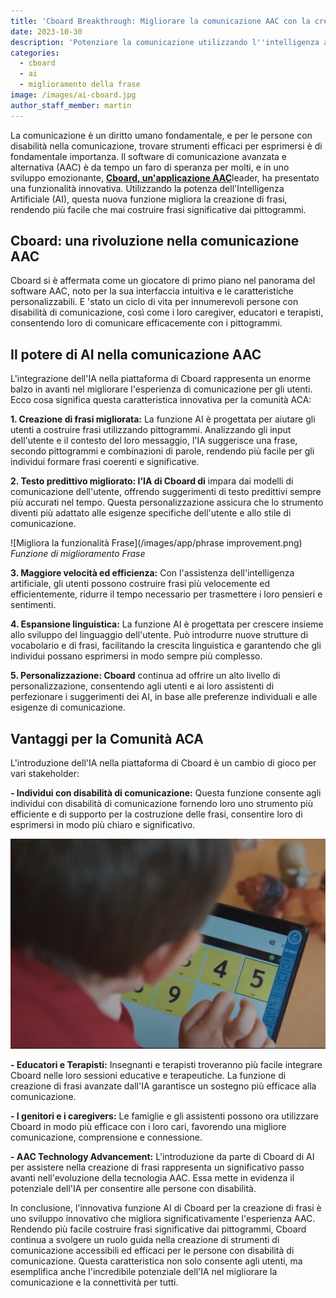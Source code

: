 ```yaml
---
title: 'Cboard Breakthrough: Migliorare la comunicazione AAC con la creazione di frasi basate sull''IA'
date: 2023-10-30
description: 'Potenziare la comunicazione utilizzando l''intelligenza artificiale'
categories:
  - cboard
  - ai
  - miglioramento della frase
image: /images/ai-cboard.jpg
author_staff_member: martin
---
```


La comunicazione è un diritto umano fondamentale, e per le persone con disabilità nella comunicazione, trovare strumenti efficaci per esprimersi è di fondamentale importanza. Il software di comunicazione avanzata e alternativa (AAC) è da tempo un faro di speranza per molti, e in uno sviluppo emozionante, [**Cboard, un'applicazione AAC**](https://www.cboard.io/)leader, ha presentato una funzionalità innovativa. Utilizzando la potenza dell'Intelligenza Artificiale (AI), questa nuova funzione migliora la creazione di frasi, rendendo più facile che mai costruire frasi significative dai pittogrammi.

## Cboard: una rivoluzione nella comunicazione AAC

Cboard si è affermata come un giocatore di primo piano nel panorama del software AAC, noto per la sua interfaccia intuitiva e le caratteristiche personalizzabili. E 'stato un ciclo di vita per innumerevoli persone con disabilità di comunicazione, così come i loro caregiver, educatori e terapisti, consentendo loro di comunicare efficacemente con i pittogrammi.

## Il potere di AI nella comunicazione AAC

L'integrazione dell'IA nella piattaforma di Cboard rappresenta un enorme balzo in avanti nel migliorare l'esperienza di comunicazione per gli utenti. Ecco cosa significa questa caratteristica innovativa per la comunità ACA:

**1. Creazione di frasi migliorata:** La funzione AI è progettata per aiutare gli utenti a costruire frasi utilizzando pittogrammi. Analizzando gli input dell'utente e il contesto del loro messaggio, l'IA suggerisce una frase, secondo pittogrammi e combinazioni di parole, rendendo più facile per gli individui formare frasi coerenti e significative.

**2. Testo predittivo migliorato: l'IA di Cboard di** impara dai modelli di comunicazione dell'utente, offrendo suggerimenti di testo predittivi sempre più accurati nel tempo. Questa personalizzazione assicura che lo strumento diventi più adattato alle esigenze specifiche dell'utente e allo stile di comunicazione.

!\[Migliora la funzionalità Frase\](/images/app/phrase improvement.png) *Funzione di miglioramento Frase*

**3. Maggiore velocità ed efficienza:** Con l'assistenza dell'intelligenza artificiale, gli utenti possono costruire frasi più velocemente ed efficientemente, ridurre il tempo necessario per trasmettere i loro pensieri e sentimenti.

**4. Espansione linguistica:** La funzione AI è progettata per crescere insieme allo sviluppo del linguaggio dell'utente. Può introdurre nuove strutture di vocabolario e di frasi, facilitando la crescita linguistica e garantendo che gli individui possano esprimersi in modo sempre più complesso.

**5. Personalizzazione: Cboard** continua ad offrire un alto livello di personalizzazione, consentendo agli utenti e ai loro assistenti di perfezionare i suggerimenti dei AI, in base alle preferenze individuali e alle esigenze di comunicazione.

## Vantaggi per la Comunità ACA

L'introduzione dell'IA nella piattaforma di Cboard è un cambio di gioco per vari stakeholder:

**- Individui con disabilità di comunicazione:** Questa funzione consente agli individui con disabilità di comunicazione fornendo loro uno strumento più efficiente e di supporto per la costruzione delle frasi, consentire loro di esprimersi in modo più chiaro e significativo.

![Bambino che usa la scheda](/images/kindergaten02.png)

**- Educatori e Terapisti:** Insegnanti e terapisti troveranno più facile integrare Cboard nelle loro sessioni educative e terapeutiche. La funzione di creazione di frasi avanzate dall'IA garantisce un sostegno più efficace alla comunicazione.

**- I genitori e i caregivers:** Le famiglie e gli assistenti possono ora utilizzare Cboard in modo più efficace con i loro cari, favorendo una migliore comunicazione, comprensione e connessione.

**- AAC Technology Advancement:** L'introduzione da parte di Cboard di AI per assistere nella creazione di frasi rappresenta un significativo passo avanti nell'evoluzione della tecnologia AAC. Essa mette in evidenza il potenziale dell'IA per consentire alle persone con disabilità.

In conclusione, l'innovativa funzione AI di Cboard per la creazione di frasi è uno sviluppo innovativo che migliora significativamente l'esperienza AAC. Rendendo più facile costruire frasi significative dai pittogrammi, Cboard continua a svolgere un ruolo guida nella creazione di strumenti di comunicazione accessibili ed efficaci per le persone con disabilità di comunicazione. Questa caratteristica non solo consente agli utenti, ma esemplifica anche l'incredibile potenziale dell'IA nel migliorare la comunicazione e la connettività per tutti.
